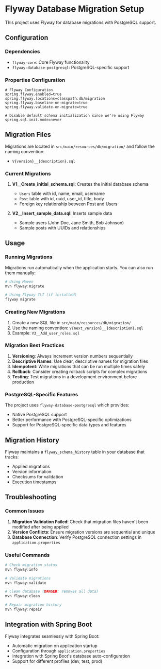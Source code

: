 # Flyway Database Migration Setup

This project uses Flyway for database migrations with PostgreSQL support.

## Configuration

### Dependencies
- `flyway-core`: Core Flyway functionality
- `flyway-database-postgresql`: PostgreSQL-specific support

### Properties Configuration
```properties
# Flyway Configuration
spring.flyway.enabled=true
spring.flyway.locations=classpath:db/migration
spring.flyway.baseline-on-migrate=true
spring.flyway.validate-on-migrate=true

# Disable default schema initialization since we're using Flyway
spring.sql.init.mode=never
```

## Migration Files

Migrations are located in `src/main/resources/db/migration/` and follow the naming convention:
- `V{version}__{description}.sql`

### Current Migrations

1. **V1__Create_initial_schema.sql**: Creates the initial database schema
   - `Users` table with id, name, email, username
   - `Post` table with id, uuid, user_id, title, body
   - Foreign key relationship between Post and Users

2. **V2__Insert_sample_data.sql**: Inserts sample data
   - Sample users (John Doe, Jane Smith, Bob Johnson)
   - Sample posts with UUIDs and relationships

## Usage

### Running Migrations
Migrations run automatically when the application starts. You can also run them manually:

```bash
# Using Maven
mvn flyway:migrate

# Using Flyway CLI (if installed)
flyway migrate
```

### Creating New Migrations

1. Create a new SQL file in `src/main/resources/db/migration/`
2. Use the naming convention: `V{next_version}__{description}.sql`
3. Example: `V3__Add_user_roles.sql`

### Migration Best Practices

1. **Versioning**: Always increment version numbers sequentially
2. **Descriptive Names**: Use clear, descriptive names for migration files
3. **Idempotent**: Write migrations that can be run multiple times safely
4. **Rollback**: Consider creating rollback scripts for complex migrations
5. **Testing**: Test migrations in a development environment before production

### PostgreSQL-Specific Features

The project uses `flyway-database-postgresql` which provides:
- Native PostgreSQL support
- Better performance with PostgreSQL-specific optimizations
- Support for PostgreSQL-specific data types and features

## Migration History

Flyway maintains a `flyway_schema_history` table in your database that tracks:
- Applied migrations
- Version information
- Checksums for validation
- Execution timestamps

## Troubleshooting

### Common Issues

1. **Migration Validation Failed**: Check that migration files haven't been modified after being applied
2. **Version Conflicts**: Ensure migration versions are sequential and unique
3. **Database Connection**: Verify PostgreSQL connection settings in `application.properties`

### Useful Commands

```bash
# Check migration status
mvn flyway:info

# Validate migrations
mvn flyway:validate

# Clean database (DANGER: removes all data)
mvn flyway:clean

# Repair migration history
mvn flyway:repair
```

## Integration with Spring Boot

Flyway integrates seamlessly with Spring Boot:
- Automatic migration on application startup
- Configuration through `application.properties`
- Integration with Spring Boot's database auto-configuration
- Support for different profiles (dev, test, prod) 